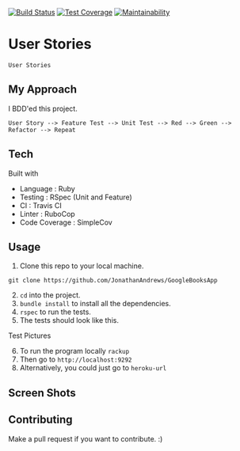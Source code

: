 [![Build Status](https://travis-ci.com/JonathanAndrews/GoogleBooksAPIApp.svg?branch=master)](https://travis-ci.com/JonathanAndrews/GoogleBooksAPIApp)
[![Test Coverage](https://api.codeclimate.com/v1/badges/d2df222bc35dddaa5140/test_coverage)](https://codeclimate.com/github/JonathanAndrews/GoogleBooksAPIApp/test_coverage)
[![Maintainability](https://api.codeclimate.com/v1/badges/d2df222bc35dddaa5140/maintainability)](https://codeclimate.com/github/JonathanAndrews/GoogleBooksAPIApp/maintainability)



# User Stories

```
User Stories

```
## My Approach

I BDD'ed this project.

`User Story --> Feature Test --> Unit Test --> Red --> Green --> Refactor --> Repeat`

## Tech

Built with

* Language      : Ruby
* Testing       : RSpec (Unit and Feature)
* CI            : Travis CI
* Linter        : RuboCop
* Code Coverage : SimpleCov 

## Usage

1. Clone this repo to your local machine.
```
git clone https://github.com/JonathanAndrews/GoogleBooksApp
```
2. `cd` into the project.
2. `bundle install` to install all the dependencies.
2. `rspec` to run the tests.
2. The tests should look like this.

Test Pictures

6. To run the program locally `rackup`
7. Then go to `http://localhost:9292`
8. Alternatively, you could just go to 
`heroku-url` 

## Screen Shots

## Contributing

Make a pull request if you want to contribute. :)
